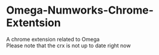 # Omega-Numworks-Chrome-Extentsion
A chrome extension related to Omega </br>
Please note that the crx is not up to date right now
